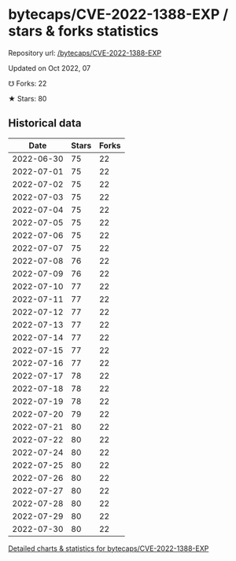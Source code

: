 # bytecaps/CVE-2022-1388-EXP / stars & forks statistics

Repository url: [/bytecaps/CVE-2022-1388-EXP](https://github.com/bytecaps/CVE-2022-1388-EXP)

Updated on Oct 2022, 07

☋ Forks: 22

★ Stars: 80

## Historical data
| Date | Stars | Forks |
|------|-------|-------|
| 2022-06-30 | 75 | 22 | 
| 2022-07-01 | 75 | 22 | 
| 2022-07-02 | 75 | 22 | 
| 2022-07-03 | 75 | 22 | 
| 2022-07-04 | 75 | 22 | 
| 2022-07-05 | 75 | 22 | 
| 2022-07-06 | 75 | 22 | 
| 2022-07-07 | 75 | 22 | 
| 2022-07-08 | 76 | 22 | 
| 2022-07-09 | 76 | 22 | 
| 2022-07-10 | 77 | 22 | 
| 2022-07-11 | 77 | 22 | 
| 2022-07-12 | 77 | 22 | 
| 2022-07-13 | 77 | 22 | 
| 2022-07-14 | 77 | 22 | 
| 2022-07-15 | 77 | 22 | 
| 2022-07-16 | 77 | 22 | 
| 2022-07-17 | 78 | 22 | 
| 2022-07-18 | 78 | 22 | 
| 2022-07-19 | 78 | 22 | 
| 2022-07-20 | 79 | 22 | 
| 2022-07-21 | 80 | 22 | 
| 2022-07-22 | 80 | 22 | 
| 2022-07-24 | 80 | 22 | 
| 2022-07-25 | 80 | 22 | 
| 2022-07-26 | 80 | 22 | 
| 2022-07-27 | 80 | 22 | 
| 2022-07-28 | 80 | 22 | 
| 2022-07-29 | 80 | 22 | 
| 2022-07-30 | 80 | 22 | 


[Detailed charts & statistics for bytecaps/CVE-2022-1388-EXP](https://reviewgithub.com/rep/bytecaps/CVE-2022-1388-EXP)
